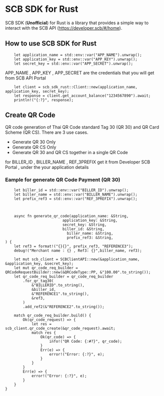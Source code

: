 # SCB SDK for Rust
SCB SDK (**Unofficial**) for Rust is a library that provides a simple way to interact with the SCB API (https://developer.scb/#/home). 

## How to use SCB SDK for Rust

```chatinput
    let application_name = std::env::var("APP_NAME").unwrap();
    let application_key = std::env::var("APP_KEY").unwrap();
    let secret_key = std::env::var("APP_SECRET").unwrap();
```
APP_NAME , APP_KEY , APP_SECRET are the credentials that you will get from SCB API Portal


```chatinput
    let client = scb_sdk_rust::Client::new(application_name, application_key, secret_key);
    let response = client.get_account_balance("1234567890").await;
    println!("{:?}", response);
```
## Create QR Code
QR code generation of Thai QR Code standard Tag 30 (QR 30) and QR Card Scheme (QR CS). There are 3 use cases.
- Generate QR 30 Only
- Generate QR CS Only
- Generate QR 30 and QR CS together in a single QR Code

for BILLER_ID , BILLER_NAME , REF_3PREFIX get it from Developer SCB Portal , under the your application details

### Eample for generate QR Code Payment (QR 30) 
```chatinput
    let biller_id = std::env::var("BILLER_ID").unwrap();
    let biller_name = std::env::var("BILLER_NAME").unwrap();
    let prefix_ref3 = std::env::var("REF_3PREFIX").unwrap();


     
    async fn generate_qr_code(application_name: &String,
                          application_key: &String,
                          secret_key: &String,
                          biller_id: &String,
                            biller_name: &String,
                            prefix_ref3: &String,
) {
    let ref3 = format!("{}{}", prefix_ref3, "REFERENCE3");
    debug!("Merchant name : {} , Ref3: {}",biller_name, ref3);
    
    let mut scb_client = SCBClientAPI::new(&application_name, &application_key, &secret_key);
    let mut qr_code_req_builder = QRCodeRequestBuilder::new(&QRCodeType::PP, &"100.00".to_string());
    let qr_code_req_builder = qr_code_req_builder
        .for_qr_tag30(
            &"BILLERID".to_string(),
            &biller_id,
            &"REFERENCE1".to_string(),
            &ref3,
        )
        .add_ref2(&"REFERENCE2".to_string());

    match qr_code_req_builder.build() {
        Ok(qr_code_request) => {
            let res = scb_client.qr_code_create(&qr_code_request).await;
            match res {
                Ok(qr_code) => {
                    info!("QR Code: {:#?}", qr_code);
                }
                Err(e) => {
                    error!("Error: {:?}", e);
                }
            }
        }
        Err(e) => {
            error!("Error: {:?}", e);
        }
    }
}
```